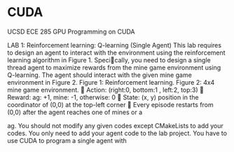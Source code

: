 # CUDA
UCSD ECE 285 GPU Programming on CUDA

LAB 1: Reinforcement learning: Q-learning (Single Agent)
This lab requires to design an agent to interact with the environment using the reinforcement
learning algorithm in Figure 1. Specically, you need to design a single thread agent to
maximize rewards from the mine game environment using Q-learning. The agent should
interact with the given mine game environment in Figure 2.
Figure 1: Reinforcement learning.
Figure 2: 4x4 mine game environment.
 Action: (right:0, bottom:1 , left:2, top:3)
 Reward: 
ag: +1, mine: -1, otherwise: 0
 State: (x, y) position in the coordinator of (0,0) at the top-left corner
 Every episode restarts from (0,0) after the agent reaches one of mines or a 

ag.
You should not modify any given codes except CMakeLists to add your codes.
You only need to add your agent code to the lab project.
You have to use CUDA to program a single agent with

